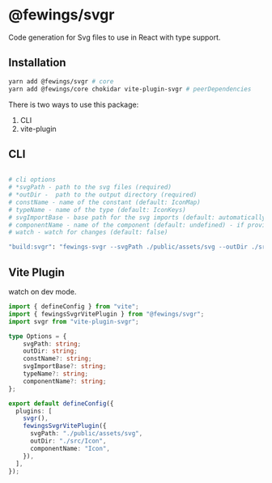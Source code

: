 # @fewings/svgr

Code generation for Svg files to use in React with type support.

## Installation

```bash
yarn add @fewings/svgr # core
yarn add @fewings/core chokidar vite-plugin-svgr # peerDependencies
```

There is two ways to use this package:
1. CLI
2. vite-plugin

## CLI


```bash

# cli options 
# *svgPath - path to the svg files (required)
# *outDir -  path to the output directory (required)
# constName - name of the constant (default: IconMap)
# typeName - name of the type (default: IconKeys)
# svgImportBase - base path for the svg imports (default: automatically generated relative path)
# componentName - name of the component (default: undefined) - if provided, it will generate a component file.
# watch - watch for changes (default: false)

"build:svgr": "fewings-svgr --svgPath ./public/assets/svg --outDir ./src/Icon --componentName Icon"
```

## Vite Plugin

watch on dev mode.

```ts
import { defineConfig } from "vite";
import { fewingsSvgrVitePlugin } from "@fewings/svgr";
import svgr from "vite-plugin-svgr";

type Options = {
    svgPath: string;
    outDir: string; 
    constName?: string;
    svgImportBase?: string;
    typeName?: string;
    componentName?: string;
};

export default defineConfig({
  plugins: [
    svgr(),
    fewingsSvgrVitePlugin({
      svgPath: "./public/assets/svg",
      outDir: "./src/Icon",
      componentName: "Icon",
    }),
  ],
});
```
